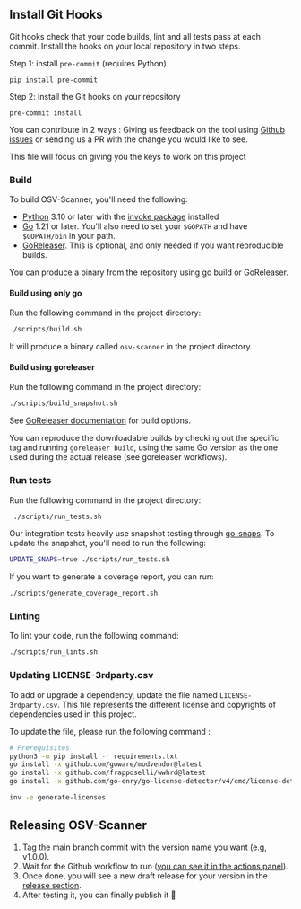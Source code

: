 ## Install Git Hooks

Git hooks check that your code builds, lint and all tests pass at each commit.
Install the hooks on your local repository in two steps.

Step 1: install `pre-commit` (requires Python)

```shell
pip install pre-commit
```

Step 2: install the Git hooks on your repository

```shell
pre-commit install
```

You can contribute in 2 ways : Giving us feedback on the tool using [Github issues](https://github.com/DataDog/datadog-sbom-generator/issues) or sending us a PR with the change you would like to see.

This file will focus on giving you the keys to work on this project

### Build

To build OSV-Scanner, you'll need the following:

- [Python](https://www.python.org/downloads/) 3.10 or later with the [invoke package](https://www.pyinvoke.org/installing.html) installed
- [Go](https://golang.org/doc/install) 1.21 or later. You'll also need to set your `$GOPATH` and have `$GOPATH/bin` in your path.
- [GoReleaser](https://goreleaser.com/). This is optional, and only needed if you want reproducible builds.

You can produce a binary from the repository using go build or GoReleaser.

#### Build using only go

Run the following command in the project directory:

```bash
./scripts/build.sh
```

It will produce a binary called `osv-scanner` in the project directory.

#### Build using goreleaser

Run the following command in the project directory:

```bash
./scripts/build_snapshot.sh
```

See [GoReleaser documentation](https://goreleaser.com/cmd/goreleaser_build/) for build options.

You can reproduce the downloadable builds by checking out the specific tag and running `goreleaser build`, using the same Go version as the one used during the actual release (see goreleaser workflows).

### Run tests

Run the following command in the project directory:

```bash
 ./scripts/run_tests.sh
```

Our integration tests heavily use snapshot testing through [go-snaps](https://github.com/gkampitakis/go-snaps).
To update the snapshot, you'll need to run the following:

```bash
UPDATE_SNAPS=true ./scripts/run_tests.sh
```

If you want to generate a coverage report, you can run:

```bash
./scripts/generate_coverage_report.sh
```

### Linting

To lint your code, run the following command:

```bash
./scripts/run_lints.sh
```

### Updating LICENSE-3rdparty.csv

To add or upgrade a dependency, update the file named `LICENSE-3rdparty.csv`.
This file represents the different license and copyrights of dependencies used in this project.

To update the file, please run the following command :

```bash
# Prerequisites
python3 -m pip install -r requirements.txt
go install -x github.com/goware/modvendor@latest
go install -x github.com/frapposelli/wwhrd@latest
go install -x github.com/go-enry/go-license-detector/v4/cmd/license-detector@latest

inv -e generate-licenses
```

## Releasing OSV-Scanner

1. Tag the main branch commit with the version name you want (e.g, v1.0.0).
2. Wait for the Github workflow to run ([you can see it in the actions panel](https://github.com/DataDog/datadog-sbom-generator/actions/workflows/goreleaser.yml)).
3. Once done, you will see a new draft release for your version in the [release section](https://github.com/DataDog/datadog-sbom-generator/releases).
4. After testing it, you can finally publish it 🎉
